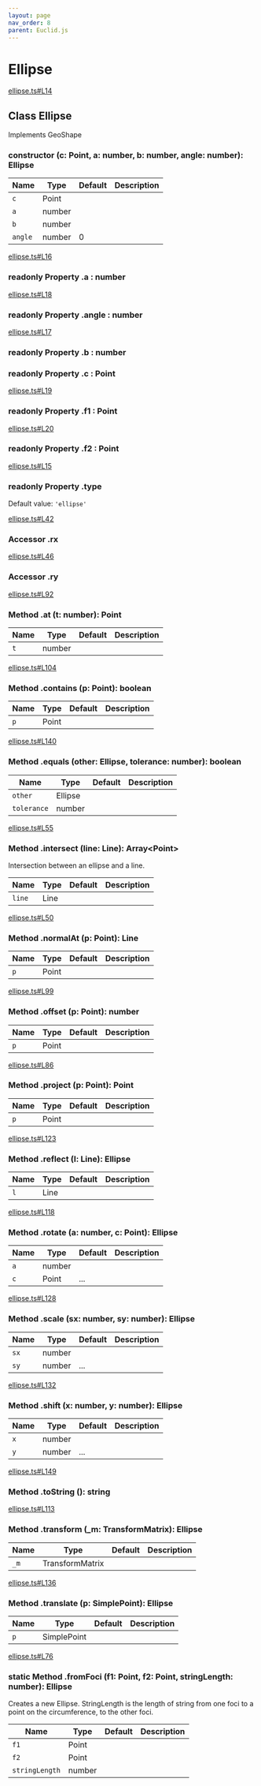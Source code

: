 ```yaml
---
layout: page
nav_order: 8
parent: Euclid.js
---
```


# Ellipse

<div class="docs-item" markdown="1">

<div><a class="source" target="_blank" href="https://github.com/mathigon/euclid.js/tree/master/src/ellipse.ts#L14">ellipse.ts#L14</a></div>

## <span class="pill">Class</span> Ellipse

Implements GeoShape

<div class="docs-item" markdown="1">

### constructor <span class="signature">(c: Point, a: number, b: number, angle: number): Ellipse</span>

| Name | Type | Default | Description |
| --- | --- | --- | --- |
| `c` | Point |  |  |
| `a` | number |  |  |
| `b` | number |  |  |
| `angle` | number | 0 |  |


</div>

<div class="docs-item" markdown="1">

<div><a class="source" target="_blank" href="https://github.com/mathigon/euclid.js/tree/master/src/ellipse.ts#L16">ellipse.ts#L16</a></div>

### <span class="pill">readonly</span> <span class="pill">Property</span> .a <span class="signature">: number</span>

</div>

<div class="docs-item" markdown="1">

<div><a class="source" target="_blank" href="https://github.com/mathigon/euclid.js/tree/master/src/ellipse.ts#L18">ellipse.ts#L18</a></div>

### <span class="pill">readonly</span> <span class="pill">Property</span> .angle <span class="signature">: number</span>

</div>

<div class="docs-item" markdown="1">

<div><a class="source" target="_blank" href="https://github.com/mathigon/euclid.js/tree/master/src/ellipse.ts#L17">ellipse.ts#L17</a></div>

### <span class="pill">readonly</span> <span class="pill">Property</span> .b <span class="signature">: number</span>

</div>

<div class="docs-item" markdown="1">

### <span class="pill">readonly</span> <span class="pill">Property</span> .c <span class="signature">: Point</span>

</div>

<div class="docs-item" markdown="1">

<div><a class="source" target="_blank" href="https://github.com/mathigon/euclid.js/tree/master/src/ellipse.ts#L19">ellipse.ts#L19</a></div>

### <span class="pill">readonly</span> <span class="pill">Property</span> .f1 <span class="signature">: Point</span>

</div>

<div class="docs-item" markdown="1">

<div><a class="source" target="_blank" href="https://github.com/mathigon/euclid.js/tree/master/src/ellipse.ts#L20">ellipse.ts#L20</a></div>

### <span class="pill">readonly</span> <span class="pill">Property</span> .f2 <span class="signature">: Point</span>

</div>

<div class="docs-item" markdown="1">

<div><a class="source" target="_blank" href="https://github.com/mathigon/euclid.js/tree/master/src/ellipse.ts#L15">ellipse.ts#L15</a></div>

### <span class="pill">readonly</span> <span class="pill">Property</span> .type

Default value: `'ellipse'`

</div>

<div class="docs-item" markdown="1">

<div><a class="source" target="_blank" href="https://github.com/mathigon/euclid.js/tree/master/src/ellipse.ts#L42">ellipse.ts#L42</a></div>

### <span class="pill">Accessor</span> .rx

</div>

<div class="docs-item" markdown="1">

<div><a class="source" target="_blank" href="https://github.com/mathigon/euclid.js/tree/master/src/ellipse.ts#L46">ellipse.ts#L46</a></div>

### <span class="pill">Accessor</span> .ry

</div>

<div class="docs-item" markdown="1">

<div><a class="source" target="_blank" href="https://github.com/mathigon/euclid.js/tree/master/src/ellipse.ts#L92">ellipse.ts#L92</a></div>

### <span class="pill">Method</span> .at <span class="signature">(t: number): Point</span>

| Name | Type | Default | Description |
| --- | --- | --- | --- |
| `t` | number |  |  |


</div>

<div class="docs-item" markdown="1">

<div><a class="source" target="_blank" href="https://github.com/mathigon/euclid.js/tree/master/src/ellipse.ts#L104">ellipse.ts#L104</a></div>

### <span class="pill">Method</span> .contains <span class="signature">(p: Point): boolean</span>

| Name | Type | Default | Description |
| --- | --- | --- | --- |
| `p` | Point |  |  |


</div>

<div class="docs-item" markdown="1">

<div><a class="source" target="_blank" href="https://github.com/mathigon/euclid.js/tree/master/src/ellipse.ts#L140">ellipse.ts#L140</a></div>

### <span class="pill">Method</span> .equals <span class="signature">(other: Ellipse, tolerance: number): boolean</span>

| Name | Type | Default | Description |
| --- | --- | --- | --- |
| `other` | Ellipse |  |  |
| `tolerance` | number |  |  |


</div>

<div class="docs-item" markdown="1">

<div><a class="source" target="_blank" href="https://github.com/mathigon/euclid.js/tree/master/src/ellipse.ts#L55">ellipse.ts#L55</a></div>

### <span class="pill">Method</span> .intersect <span class="signature">(line: Line): Array&lt;Point&gt;</span>

Intersection between an ellipse and a line.

| Name | Type | Default | Description |
| --- | --- | --- | --- |
| `line` | Line |  |  |


</div>

<div class="docs-item" markdown="1">

<div><a class="source" target="_blank" href="https://github.com/mathigon/euclid.js/tree/master/src/ellipse.ts#L50">ellipse.ts#L50</a></div>

### <span class="pill">Method</span> .normalAt <span class="signature">(p: Point): Line</span>

| Name | Type | Default | Description |
| --- | --- | --- | --- |
| `p` | Point |  |  |


</div>

<div class="docs-item" markdown="1">

<div><a class="source" target="_blank" href="https://github.com/mathigon/euclid.js/tree/master/src/ellipse.ts#L99">ellipse.ts#L99</a></div>

### <span class="pill">Method</span> .offset <span class="signature">(p: Point): number</span>

| Name | Type | Default | Description |
| --- | --- | --- | --- |
| `p` | Point |  |  |


</div>

<div class="docs-item" markdown="1">

<div><a class="source" target="_blank" href="https://github.com/mathigon/euclid.js/tree/master/src/ellipse.ts#L86">ellipse.ts#L86</a></div>

### <span class="pill">Method</span> .project <span class="signature">(p: Point): Point</span>

| Name | Type | Default | Description |
| --- | --- | --- | --- |
| `p` | Point |  |  |


</div>

<div class="docs-item" markdown="1">

<div><a class="source" target="_blank" href="https://github.com/mathigon/euclid.js/tree/master/src/ellipse.ts#L123">ellipse.ts#L123</a></div>

### <span class="pill">Method</span> .reflect <span class="signature">(l: Line): Ellipse</span>

| Name | Type | Default | Description |
| --- | --- | --- | --- |
| `l` | Line |  |  |


</div>

<div class="docs-item" markdown="1">

<div><a class="source" target="_blank" href="https://github.com/mathigon/euclid.js/tree/master/src/ellipse.ts#L118">ellipse.ts#L118</a></div>

### <span class="pill">Method</span> .rotate <span class="signature">(a: number, c: Point): Ellipse</span>

| Name | Type | Default | Description |
| --- | --- | --- | --- |
| `a` | number |  |  |
| `c` | Point | ... |  |


</div>

<div class="docs-item" markdown="1">

<div><a class="source" target="_blank" href="https://github.com/mathigon/euclid.js/tree/master/src/ellipse.ts#L128">ellipse.ts#L128</a></div>

### <span class="pill">Method</span> .scale <span class="signature">(sx: number, sy: number): Ellipse</span>

| Name | Type | Default | Description |
| --- | --- | --- | --- |
| `sx` | number |  |  |
| `sy` | number | ... |  |


</div>

<div class="docs-item" markdown="1">

<div><a class="source" target="_blank" href="https://github.com/mathigon/euclid.js/tree/master/src/ellipse.ts#L132">ellipse.ts#L132</a></div>

### <span class="pill">Method</span> .shift <span class="signature">(x: number, y: number): Ellipse</span>

| Name | Type | Default | Description |
| --- | --- | --- | --- |
| `x` | number |  |  |
| `y` | number | ... |  |


</div>

<div class="docs-item" markdown="1">

<div><a class="source" target="_blank" href="https://github.com/mathigon/euclid.js/tree/master/src/ellipse.ts#L149">ellipse.ts#L149</a></div>

### <span class="pill">Method</span> .toString <span class="signature">(): string</span>

</div>

<div class="docs-item" markdown="1">

<div><a class="source" target="_blank" href="https://github.com/mathigon/euclid.js/tree/master/src/ellipse.ts#L113">ellipse.ts#L113</a></div>

### <span class="pill">Method</span> .transform <span class="signature">(_m: TransformMatrix): Ellipse</span>

| Name | Type | Default | Description |
| --- | --- | --- | --- |
| `_m` | TransformMatrix |  |  |


</div>

<div class="docs-item" markdown="1">

<div><a class="source" target="_blank" href="https://github.com/mathigon/euclid.js/tree/master/src/ellipse.ts#L136">ellipse.ts#L136</a></div>

### <span class="pill">Method</span> .translate <span class="signature">(p: SimplePoint): Ellipse</span>

| Name | Type | Default | Description |
| --- | --- | --- | --- |
| `p` | SimplePoint |  |  |


</div>

<div class="docs-item" markdown="1">

<div><a class="source" target="_blank" href="https://github.com/mathigon/euclid.js/tree/master/src/ellipse.ts#L76">ellipse.ts#L76</a></div>

### <span class="pill">static</span> <span class="pill">Method</span> .fromFoci <span class="signature">(f1: Point, f2: Point, stringLength: number): Ellipse</span>

Creates a new Ellipse. StringLength is the length of string from one foci
to a point on the circumference, to the other foci.

| Name | Type | Default | Description |
| --- | --- | --- | --- |
| `f1` | Point |  |  |
| `f2` | Point |  |  |
| `stringLength` | number |  |  |


</div>

</div>